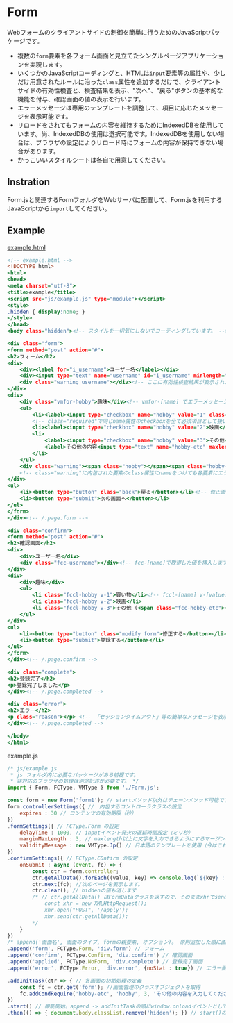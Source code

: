 # Form

Webフォームのクライアントサイドの制御を簡単に行うためのJavaScriptパッケージです。

* 複数の`form`要素を各フォーム画面と見立てたシングルページアプリケーションを実現します。
* いくつかのJavaScriptコーディングと、HTMLは`input`要素等の属性や、少しだけ用意されたルールに沿った`class`属性を追加するだけで、クライアントサイドの有効性検査と、検査結果を表示、"次へ"、"戻る"ボタンの基本的な機能を付与、確認画面の値の表示を行います。
* エラーメッセージは専用のテンプレートを調整して、項目に応じたメッセージを表示可能です。
* リロードをされてもフォームの内容を維持するためにIndexedDBを使用しています。尚、IndexedDBの使用は選択可能です。IndexedDBを使用しない場合は、ブラウザの設定によりリロード時にフォームの内容が保持できない場合があります。
* かっこいいスタイルシートは各自で用意してください。

## Instration

Form.jsと関連するFormフォルダをWebサーバに配置して、Form.jsを利用するJavaScriptから`import`してください。

## Example

<p><a href="https://markncafe.github.io/sample/form/example.html" target="_blank">example.html</a></p>

``` html:example.html
<!-- example.html -->
<!DOCTYPE html>
<html>
<head>
<meta charset="utf-8">
<title>example</title>
<script src="js/example.js" type="module"></script>
<style>
.hidden { display:none; }
</style>
</head>
<body class="hidden"><!-- スタイルを一切気にしないでコーディングしています。 -->

<div class="form">
<form method="post" action="#">
<h2>フォーム</h2>
<div>
    <div><label for="i_username">ユーザー名</label></div>
    <div><input type="text" name="username" id="i_username" minlength="5" maxlength="15" pattern="^\w+$" required></div>
    <div class="warning username"></div><!-- ここに有効性検査結果が表示されます。 -->
</div>
<div>
    <div class="vmfor-hobby">趣味</div><!-- vmfor-[name] でエラーメッセージに名称を追加できます。 -->
    <ul>
        <li><label><input type="checkbox" name="hobby" value="1" class="required">買い物</label></li>
        <!-- class="required"で同じname属性のcheckboxを全て必須項目として扱います。 -->
        <li><label><input type="checkbox" name="hobby" value="2">映画</label></li>
        <li>
            <label><input type="checkbox" name="hobby" value="3">その他</label> 
            <label>その他の内容<input type="text" name="hobby-etc" maxlength="15">
        </li>
    </ul>
    <div class="warning"><span class="hobby"></span><span class="hobby-etc"></span></div>
    <!-- class="warning"に内包された要素のclass属性にnameをつけても各要素にエラーメッセージが表示されます。 -->
</div>
<ul>
    <li><button type="button" class="back">戻る</button></li><!-- 修正画面のときに表示します。 -->
    <li><button type="submit">次の画面へ</button></li>
</ul>
</form>
</div><!-- /.page.form -->

<div class="confirm">
<form method="post" action="#">
<h2>確認画面</h2>
<div>
    <div>ユーザー名</div>
    <div class="fcc-username"></div><!-- fcc-[name]で取得した値を挿入します。 -->
</div>
<div>
    <div>趣味</div>
    <ul>
        <li class="fccl-hobby v-1">買い物</li><!-- fccl-[name] v-[value]で取得した値と合致する要素を表示します。 -->
        <li class="fccl-hobby v-2">映画</li>
        <li class="fccl-hobby v-3">その他 (<span class="fcc-hobby-etc"></span>)</li>
    </ul>
</div>
<ul>
    <li><button type="button" class="modify form">修正する</button></li><!-- class="modify [画面名]" で各画面に戻ります。 -->
    <li><button type="submit">登録する</button></li>
</ul>
</form>
</div><!-- /.page.confirm -->

<div class="complete">
<h2>登録完了</h2>
<p>登録完了しました</p>
</div><!-- /.page.completed -->

<div class="error">
<h2>エラー</h2>
<p class="reason"></p> <!-- 「セッションタイムアウト」等の簡単なメッセージを表示します。 -->
</div><!-- /.page.completed -->

</body>
</html>
```

example.js

``` javascript:expample.js
/* js/example.js
 * js フォルダ内に必要なパッケージがある前提です。
 * 非対応のブラウザの処理は別途記述が必要です。 */
import { Form, FCType, VMType } from './Form.js';

const form = new Form('form1'); // startメソッド以外はチェーンメソッド可能です。
form.controllerSettings({ //　内包するコントローラクラスの設定
    expires : 30 // コンテンツの有効期限（秒）
})
.formSettings({ // FCType.Form の設定
    delayTime : 1000, // inputイベント発火の遅延時間設定（ミリ秒）
    marginMaxLength : 3, // maxlength以上に文字を入力できるようにするマージンの設定。電話番号の誤入力等に有効です。今のところ共通設定
    validityMessage : new VMType.Jp() // 日本語のテンプレートを使用（今はこれか、各ブラウザのメッセージを利用するクラスしかない）
})
.confirmSettings({ // FCType.COnfirm の設定
    onSubmit : async (event, fc) => {
        const ctr = form.controller;
        ctr.getAllData().forEach((value, key) => console.log(`${key} : ${value}`));
        ctr.next(fc); //次のページを表示します。
        ctr.clear(); // hiddenの値も消します
        /* // ctr.getAllData() はFormDataクラスを返すので、そのままxhrでsendできます。
            const xhr = new XMLHttpRequest();
            xhr.open("POST", '/apply');
            xhr.send(ctr.getAllData());
        */
    }
})
/* append('画面名', 画面のタイプ, formの親要素, オプション)。 原則追加した順に画面遷移します。 */
.append('form', FCType.Form, 'div.form') // フォーム
.append('confirm', FCType.Confirm, 'div.confirm') // 確認画面
.append('applied', FCType.NoForm, 'div.complete') // 登録完了画面
.append('error', FCType.Error, 'div.error', {noStat : true}) // エラー画面

.addInitTask(ctr => { // 各画面の初期処理の定義
    const fc = ctr.get('form'); //画面管理のクラスオブジェクトを取得
    fc.addCondRequire('hobby-etc', 'hobby', 3, 'その他の内容を入力してください。'); // 条件付き必須の定義
})
.start() // 機能開始。append -> addInitTaskの順にwindow.onloadイベントとして実行します。
.then(() => { document.body.classList.remove('hidden'); }) // start()の戻り値はPromiseインスタンスなので、then catch が利用できます。
```